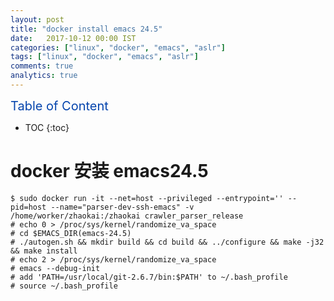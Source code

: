 ```yaml
---
layout: post
title: "docker install emacs 24.5"
date:   2017-10-12 00:00 IST
categories: ["linux", "docker", "emacs", "aslr"]
tags: ["linux", "docker", "emacs", "aslr"]
comments: true
analytics: true
---
```


<span/>

<span style="color: #0645ad; font-size:20px">Table of Content<span/>

  * TOC
  {:toc}

# docker 安装 emacs24.5

~~~
$ sudo docker run -it --net=host --privileged --entrypoint='' --pid=host --name="parser-dev-ssh-emacs" -v /home/worker/zhaokai:/zhaokai crawler_parser_release
# echo 0 > /proc/sys/kernel/randomize_va_space
# cd $EMACS_DIR(emacs-24.5) 
# ./autogen.sh && mkdir build && cd build && ../configure && make -j32 && make install
# echo 2 > /proc/sys/kernel/randomize_va_space
# emacs --debug-init
# add 'PATH=/usr/local/git-2.6.7/bin:$PATH' to ~/.bash_profile
# source ~/.bash_profile
~~~
